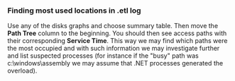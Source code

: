 
### Finding most used locations in .etl log ###

Use any of the disks graphs and choose summary table. Then move the **Path Tree** column to the beginning. You should then see access paths with their corresponding **Service Time**. This way we may find which paths were the most occupied and with such information we may investigate further and list suspected processes (for instance if the "busy" path was c:\windows\assembly we may assume that .NET processes generated the overload).
